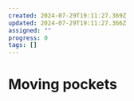 ```yaml
---
created: 2024-07-29T19:11:27.369Z
updated: 2024-07-29T19:11:27.366Z
assigned: ""
progress: 0
tags: []
---
```


# Moving pockets
